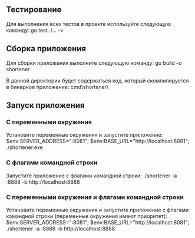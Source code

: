 ## Тестирование

Для выполнения всех тестов в проекте используйте следующую команду:
go test ./... -v

## Сборка приложения
Для сборки приложения выполните следующую команду:
go build -o shortener

В данной директории будет содержаться код, который скомпилируется в бинарное приложение:
cmd\shortener\

## Запуск приложения

### С переменными окружения
Установите переменные окружения и запустите приложение:
\$env\:SERVER_ADDRESS=":8081"; \$env\:BASE_URL="http://localhost:8081"; ./shortener.exe
### С флагами командной строки
Запустите приложение с флагами командной строки:
./shortener -a :8888 -b http://localhost:8888

### С переменными окружения и флагами командной строки
Установите переменные окружения и запустите приложение с флагами командной строки (переменные окружения имеют приоритет):
\$env\:SERVER_ADDRESS=":8081"; \$env\:BASE_URL="http://localhost:8081"; ./shortener -a :8888 -b http://localhost:8888